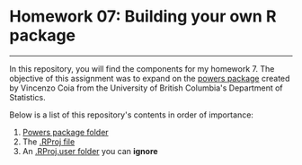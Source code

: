 # Homework 07: Building your own R package
------------------------------------------

In this repository, you will find the components for my homework 7. The objective of this assignment was to expand on the [powers package](https://github.com/vincenzocoia/powers) created by Vincenzo Coia from the University of British Columbia's Department of Statistics.

Below is a list of this repository's contents in order of importance:

1. [Powers package folder](https://github.com/STAT545-UBC-students/hw07-tsmith93/tree/master/powers-tsmith93)
2. The [.RProj file](https://github.com/STAT545-UBC-students/hw07-tsmith93/blob/master/hw07-tsmith93.Rproj)
3. An [.RProj.user folder](https://github.com/STAT545-UBC-students/hw07-tsmith93/tree/master/.Rproj.user) you can **ignore**
